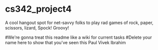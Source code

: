 # cs342_project4
A cool hangout spot for net-savvy folks to play rad games of rock, paper, scissors, lizard, Spock! Groovy!

#We're gonna treat this readme like a wiki for current tasks
#Delete your name here to show that you've seen this
Paul
Vivek
Ibrahim
